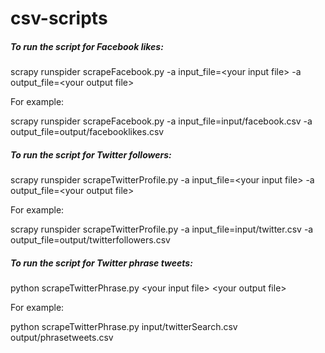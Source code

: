 # csv-scripts

##### To run the script for Facebook likes:

scrapy runspider scrapeFacebook.py -a input_file=\<your input file> -a output_file=\<your output file>

For example:

scrapy runspider scrapeFacebook.py -a input_file=input/facebook.csv -a output_file=output/facebooklikes.csv

##### To run the script for Twitter followers:

scrapy runspider scrapeTwitterProfile.py -a input_file=\<your input file> -a output_file=\<your output file>

For example:

scrapy runspider scrapeTwitterProfile.py -a input_file=input/twitter.csv -a output_file=output/twitterfollowers.csv

##### To run the script for Twitter phrase tweets:

python scrapeTwitterPhrase.py \<your input file> \<your output file>

For example:

python scrapeTwitterPhrase.py input/twitterSearch.csv output/phrasetweets.csv
